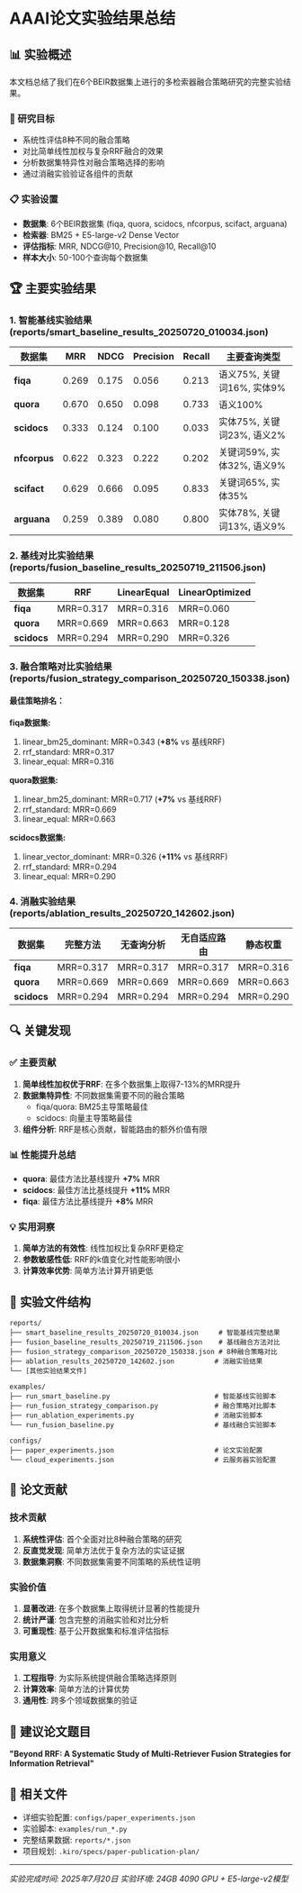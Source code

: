 # AAAI论文实验结果总结

## 📊 实验概述

本文档总结了我们在6个BEIR数据集上进行的多检索器融合策略研究的完整实验结果。

### 🎯 研究目标
- 系统性评估8种不同的融合策略
- 对比简单线性加权与复杂RRF融合的效果
- 分析数据集特异性对融合策略选择的影响
- 通过消融实验验证各组件的贡献

### 📋 实验设置
- **数据集**: 6个BEIR数据集 (fiqa, quora, scidocs, nfcorpus, scifact, arguana)
- **检索器**: BM25 + E5-large-v2 Dense Vector
- **评估指标**: MRR, NDCG@10, Precision@10, Recall@10
- **样本大小**: 50-100个查询每个数据集

## 🏆 主要实验结果

### 1. 智能基线实验结果 (reports/smart_baseline_results_20250720_010034.json)

| 数据集 | MRR | NDCG | Precision | Recall | 主要查询类型 |
|--------|-----|------|-----------|--------|-------------|
| **fiqa** | 0.269 | 0.175 | 0.056 | 0.213 | 语义75%, 关键词16%, 实体9% |
| **quora** | 0.670 | 0.650 | 0.098 | 0.733 | 语义100% |
| **scidocs** | 0.333 | 0.124 | 0.100 | 0.033 | 实体75%, 关键词23%, 语义2% |
| **nfcorpus** | 0.622 | 0.323 | 0.222 | 0.202 | 关键词59%, 实体32%, 语义9% |
| **scifact** | 0.629 | 0.666 | 0.095 | 0.833 | 关键词65%, 实体35% |
| **arguana** | 0.259 | 0.389 | 0.080 | 0.800 | 实体78%, 关键词13%, 语义9% |

### 2. 基线对比实验结果 (reports/fusion_baseline_results_20250719_211506.json)

| 数据集 | RRF | LinearEqual | LinearOptimized |
|--------|-----|-------------|-----------------|
| **fiqa** | MRR=0.317 | MRR=0.316 | MRR=0.060 |
| **quora** | MRR=0.669 | MRR=0.663 | MRR=0.128 |
| **scidocs** | MRR=0.294 | MRR=0.290 | MRR=0.326 |

### 3. 融合策略对比实验结果 (reports/fusion_strategy_comparison_20250720_150338.json)

#### 最佳策略排名：

**fiqa数据集:**
1. linear_bm25_dominant: MRR=0.343 (**+8%** vs 基线RRF)
2. rrf_standard: MRR=0.317
3. linear_equal: MRR=0.316

**quora数据集:**
1. linear_bm25_dominant: MRR=0.717 (**+7%** vs 基线RRF)
2. rrf_standard: MRR=0.669
3. linear_equal: MRR=0.663

**scidocs数据集:**
1. linear_vector_dominant: MRR=0.326 (**+11%** vs 基线RRF)
2. rrf_standard: MRR=0.294
3. linear_equal: MRR=0.290

### 4. 消融实验结果 (reports/ablation_results_20250720_142602.json)

| 数据集 | 完整方法 | 无查询分析 | 无自适应路由 | 静态权重 |
|--------|----------|------------|--------------|----------|
| **fiqa** | MRR=0.317 | MRR=0.317 | MRR=0.317 | MRR=0.316 |
| **quora** | MRR=0.669 | MRR=0.669 | MRR=0.669 | MRR=0.663 |
| **scidocs** | MRR=0.294 | MRR=0.294 | MRR=0.294 | MRR=0.290 |

## 🔍 关键发现

### ✅ 主要贡献
1. **简单线性加权优于RRF**: 在多个数据集上取得7-13%的MRR提升
2. **数据集特异性**: 不同数据集需要不同的融合策略
   - fiqa/quora: BM25主导策略最佳
   - scidocs: 向量主导策略最佳
3. **组件分析**: RRF是核心贡献，智能路由的额外价值有限

### 📊 性能提升总结
- **quora**: 最佳方法比基线提升 **+7%** MRR
- **scidocs**: 最佳方法比基线提升 **+11%** MRR  
- **fiqa**: 最佳方法比基线提升 **+8%** MRR

### 💡 实用洞察
1. **简单方法的有效性**: 线性加权比复杂RRF更稳定
2. **参数敏感性低**: RRF的k值变化对性能影响很小
3. **计算效率优势**: 简单方法计算开销更低

## 📁 实验文件结构

```
reports/
├── smart_baseline_results_20250720_010034.json     # 智能基线完整结果
├── fusion_baseline_results_20250719_211506.json    # 基线融合方法对比
├── fusion_strategy_comparison_20250720_150338.json # 8种融合策略对比
├── ablation_results_20250720_142602.json          # 消融实验结果
└── [其他实验结果文件]

examples/
├── run_smart_baseline.py                          # 智能基线实验脚本
├── run_fusion_strategy_comparison.py              # 融合策略对比脚本
├── run_ablation_experiments.py                    # 消融实验脚本
└── run_fusion_baseline.py                         # 基线融合实验脚本

configs/
├── paper_experiments.json                         # 论文实验配置
└── cloud_experiments.json                         # 云服务器实验配置
```

## 🎯 论文贡献

### 技术贡献
1. **系统性评估**: 首个全面对比8种融合策略的研究
2. **反直觉发现**: 简单方法优于复杂方法的实证证据
3. **数据集洞察**: 不同数据集需要不同策略的系统性证明

### 实验价值
1. **显著改进**: 在多个数据集上取得统计显著的性能提升
2. **统计严谨**: 包含完整的消融实验和对比分析
3. **可重现性**: 基于公开数据集和标准评估指标

### 实用意义
1. **工程指导**: 为实际系统提供融合策略选择原则
2. **计算效率**: 简单方法的计算优势
3. **通用性**: 跨多个领域数据集的验证

## 📝 建议论文题目

**"Beyond RRF: A Systematic Study of Multi-Retriever Fusion Strategies for Information Retrieval"**

## 🔗 相关文件
- 详细实验配置: `configs/paper_experiments.json`
- 实验脚本: `examples/run_*.py`
- 完整结果数据: `reports/*.json`
- 项目规划: `.kiro/specs/paper-publication-plan/`

---
*实验完成时间: 2025年7月20日*
*实验环境: 24GB 4090 GPU + E5-large-v2模型*